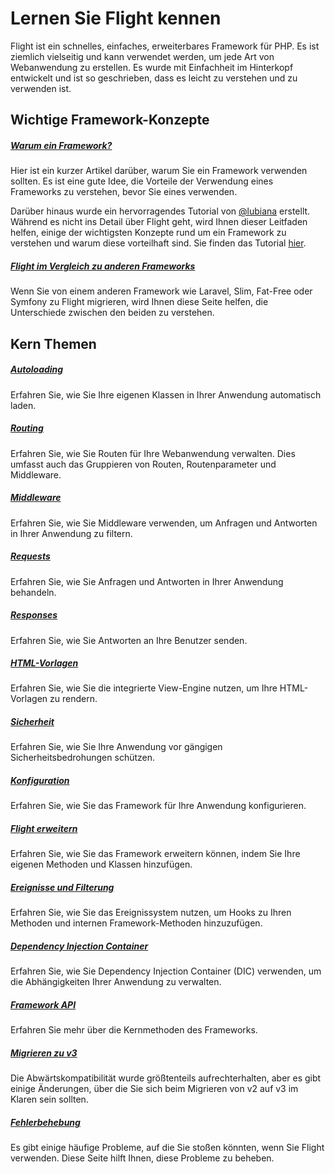 # Lernen Sie Flight kennen

Flight ist ein schnelles, einfaches, erweiterbares Framework für PHP. Es ist ziemlich vielseitig und kann verwendet werden, um jede Art von Webanwendung zu erstellen. 
Es wurde mit Einfachheit im Hinterkopf entwickelt und ist so geschrieben, dass es leicht zu verstehen und zu verwenden ist.

## Wichtige Framework-Konzepte

##### [Warum ein Framework?](/learn/why-frameworks)

Hier ist ein kurzer Artikel darüber, warum Sie ein Framework verwenden sollten. Es ist eine gute Idee, die Vorteile der Verwendung eines Frameworks zu verstehen, bevor Sie eines verwenden.

Darüber hinaus wurde ein hervorragendes Tutorial von [@lubiana](https://git.php.fail/lubiana) erstellt. Während es nicht ins Detail über Flight geht, 
wird Ihnen dieser Leitfaden helfen, einige der wichtigsten Konzepte rund um ein Framework zu verstehen und warum diese vorteilhaft sind. 
Sie finden das Tutorial [hier](https://git.php.fail/lubiana/no-framework-tutorial/src/branch/master/README.md).

##### [Flight im Vergleich zu anderen Frameworks](/learn/flight-vs-another-framework)
Wenn Sie von einem anderen Framework wie Laravel, Slim, Fat-Free oder Symfony zu Flight migrieren, wird Ihnen diese Seite helfen, die Unterschiede zwischen den beiden zu verstehen.

## Kern Themen

##### [Autoloading](/learn/autoloading)

Erfahren Sie, wie Sie Ihre eigenen Klassen in Ihrer Anwendung automatisch laden.

##### [Routing](/learn/routing)

Erfahren Sie, wie Sie Routen für Ihre Webanwendung verwalten. Dies umfasst auch das Gruppieren von Routen, Routenparameter und Middleware.

##### [Middleware](/learn/middleware)

Erfahren Sie, wie Sie Middleware verwenden, um Anfragen und Antworten in Ihrer Anwendung zu filtern.

##### [Requests](/learn/requests)

Erfahren Sie, wie Sie Anfragen und Antworten in Ihrer Anwendung behandeln.

##### [Responses](/learn/responses)

Erfahren Sie, wie Sie Antworten an Ihre Benutzer senden.

##### [HTML-Vorlagen](/learn/templates)

Erfahren Sie, wie Sie die integrierte View-Engine nutzen, um Ihre HTML-Vorlagen zu rendern.

##### [Sicherheit](/learn/security)

Erfahren Sie, wie Sie Ihre Anwendung vor gängigen Sicherheitsbedrohungen schützen.

##### [Konfiguration](/learn/configuration)

Erfahren Sie, wie Sie das Framework für Ihre Anwendung konfigurieren.

##### [Flight erweitern](/learn/extending)

Erfahren Sie, wie Sie das Framework erweitern können, indem Sie Ihre eigenen Methoden und Klassen hinzufügen.

##### [Ereignisse und Filterung](/learn/filtering)

Erfahren Sie, wie Sie das Ereignissystem nutzen, um Hooks zu Ihren Methoden und internen Framework-Methoden hinzuzufügen.

##### [Dependency Injection Container](/learn/dependency-injection-container)

Erfahren Sie, wie Sie Dependency Injection Container (DIC) verwenden, um die Abhängigkeiten Ihrer Anwendung zu verwalten.

##### [Framework API](/learn/api)

Erfahren Sie mehr über die Kernmethoden des Frameworks.

##### [Migrieren zu v3](/learn/migrating-to-v3)
Die Abwärtskompatibilität wurde größtenteils aufrechterhalten, aber es gibt einige Änderungen, über die Sie sich beim Migrieren von v2 auf v3 im Klaren sein sollten.

##### [Fehlerbehebung](/learn/troubleshooting)
Es gibt einige häufige Probleme, auf die Sie stoßen könnten, wenn Sie Flight verwenden. Diese Seite hilft Ihnen, diese Probleme zu beheben.